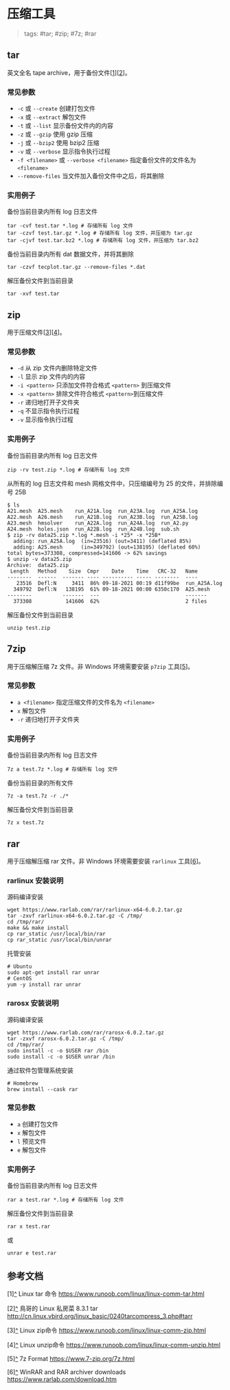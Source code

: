 # 压缩工具

> tags: #tar; #zip; #7z; #rar

## tar

英文全名 tape archive，用于备份文件<a name="rref1"></a>\[[1](#ref1)\]<a name="rref2"></a>\[[2](#ref2)\]。

### 常见参数

* `-c` 或 `--create` 创建打包文件
* `-x` 或 `--extract` 解包文件
* `-t` 或 `--list` 显示备份文件内的内容
* `-z` 或 `--gzip` 使用 gzip 压缩
* `-j` 或 `--bzip2` 使用 bzip2 压缩
* `-v` 或 `--verbose` 显示指令执行过程
* `-f <filename>` 或 `--verbose <filename>` 指定备份文件的文件名为 `<filename>`
* `--remove-files` 当文件加入备份文件中之后，将其删除

### 实用例子

备份当前目录内所有 log 日志文件

```shell
tar -cvf test.tar *.log # 存储所有 log 文件
tar -czvf test.tar.gz *.log # 存储所有 log 文件，并压缩为 tar.gz
tar -cjvf test.tar.bz2 *.log # 存储所有 log 文件，并压缩为 tar.bz2
```

备份当前目录内所有 dat 数据文件，并将其删除

```shell
tar -czvf tecplot.tar.gz --remove-files *.dat
```

解压备份文件到当前目录

```shell
tar -xvf test.tar
```

## zip

用于压缩文件<a name="rref3"></a>\[[3](#ref3)\]<a name="rref4"></a>\[[4](#ref4)\]。

### 常见参数

* `-d` 从 zip 文件内删除特定文件
* `-l` 显示 zip 文件内的内容
* `-i <pattern>` 只添加文件符合格式 `<pattern>` 到压缩文件
* `-x <pattern>` 排除文件符合格式 `<pattern>`到压缩文件
* `-r` 递归地打开子文件夹
* `-q` 不显示指令执行过程
* `-v` 显示指令执行过程

### 实用例子

备份当前目录内所有 log 日志文件

```shell
zip -rv test.zip *.log # 存储所有 log 文件
```

从所有的 log 日志文件和 mesh 网格文件中，只压缩编号为 25 的文件，并排除编号 25B

```shell
$ ls
A21.mesh  A25.mesh    run_A21A.log  run_A23A.log  run_A25A.log
A22.mesh  A26.mesh    run_A21B.log  run_A23B.log  run_A25B.log
A23.mesh  hmsolver    run_A22A.log  run_A24A.log  run_A2.py
A24.mesh  holes.json  run_A22B.log  run_A24B.log  sub.sh
$ zip -rv data25.zip *.log *.mesh -i *25* -x *25B*
  adding: run_A25A.log  (in=23516) (out=3411) (deflated 85%)
  adding: A25.mesh      (in=349792) (out=138195) (deflated 60%)
total bytes=373308, compressed=141606 -> 62% savings
$ unzip -v data25.zip
Archive:  data25.zip
 Length   Method    Size  Cmpr    Date    Time   CRC-32   Name
--------  ------  ------- ---- ---------- ----- --------  ----
   23516  Defl:N     3411  86% 09-18-2021 00:19 d11f99be  run_A25A.log
  349792  Defl:N   138195  61% 09-18-2021 00:00 6350c170  A25.mesh
--------          -------  ---                            -------
  373308           141606  62%                            2 files
```

解压备份文件到当前目录

```shell
unzip test.zip
```

## 7zip

用于压缩解压缩 7z 文件。非 Windows 环境需要安装 `p7zip` 工具<a name="rref5"></a>\[[5](#ref5)\]。

### 常见参数

* `a <filename>` 指定压缩文件的文件名为 `<filename>`
* `x` 解包文件
* `-r` 递归地打开子文件夹

### 实用例子

备份当前目录内所有 log 日志文件

```shell
7z a test.7z *.log # 存储所有 log 文件
```

备份当前目录的所有文件

```shell
7z -a test.7z -r ./*
```

解压备份文件到当前目录

```shell
7z x test.7z
```

## rar

用于压缩解压缩 rar 文件。非 Windows 环境需要安装 `rarlinux` 工具<a name="rref6"></a>\[[6](#ref6)\]。

### rarlinux 安装说明

源码编译安装

```shell
wget https://www.rarlab.com/rar/rarlinux-x64-6.0.2.tar.gz
tar -zxvf rarlinux-x64-6.0.2.tar.gz -C /tmp/
cd /tmp/rar/
make && make install
cp rar_static /usr/local/bin/rar
cp rar_static /usr/local/bin/unrar
```

托管安装

```shell
# Ubuntu
sudo apt-get install rar unrar
# CentOS
yum -y install rar unrar
```

### rarosx 安装说明

源码编译安装

```shell
wget https://www.rarlab.com/rar/rarosx-6.0.2.tar.gz
tar -zxvf rarosx-6.0.2.tar.gz -C /tmp/
cd /tmp/rar/
sudo install -c -o $USER rar /bin
sudo install -c -o $USER unrar /bin
```

通过软件包管理系统安装

```shell
# Homebrew
brew install --cask rar
```

### 常见参数

* `a` 创建打包文件
* `x` 解包文件
* `l` 预览文件
* `e` 解包文件

### 实用例子

备份当前目录内所有 log 日志文件

```shell
rar a test.rar *.log # 存储所有 log 文件
```

解压备份文件到当前目录

```shell
rar x test.rar
```

或

```shell
unrar e test.rar
```

## 参考文档

<a name="ref1">\[1\]</a>[^](#rref1) Linux tar 命令 <https://www.runoob.com/linux/linux-comm-tar.html>

<a name="ref2">\[2\]</a>[^](#rref2) 鳥哥的 Linux 私房菜 8.3.1 tar <http://cn.linux.vbird.org/linux_basic/0240tarcompress_3.php#tarr>

<a name="ref3">\[3\]</a>[^](#rref3) Linux zip命令 <https://www.runoob.com/linux/linux-comm-zip.html>

<a name="ref4">\[4\]</a>[^](#rref4) Linux unzip命令 <https://www.runoob.com/linux/linux-comm-unzip.html>

<a name="ref5">\[5\]</a>[^](#rref5) 7z Format <https://www.7-zip.org/7z.html>

<a name="ref6">\[6\]</a>[^](#rref6) WinRAR and RAR archiver downloads <https://www.rarlab.com/download.htm>